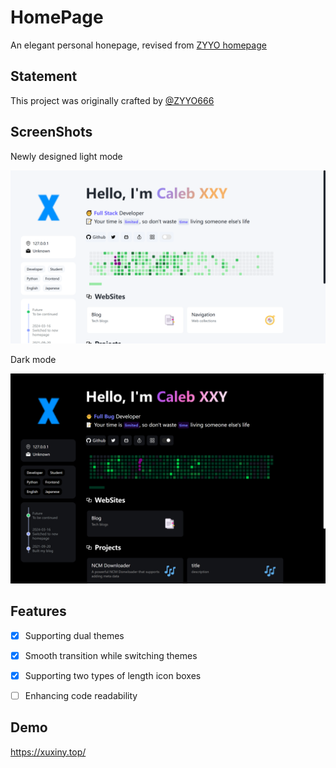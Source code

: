 # HomePage
An elegant personal honepage, revised from [ZYYO homepage](https://github.com/ZYYO666/homepage)

## Statement
This project was originally crafted by [@ZYYO666](https://github.com/ZYYO666)

## ScreenShots

Newly designed light mode

![LightMode](/LightMode.png)

Dark mode

![DarkMode](/DarkMode.png)

## Features
- [x] Supporting dual themes
- [x] Smooth transition while switching themes
- [x] Supporting two types of length icon boxes
- [ ] Enhancing code readability


## Demo
https://xuxiny.top/